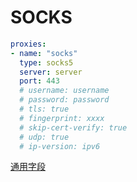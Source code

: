 # SOCKS

```{.yaml linenums="1"}
proxies:
- name: "socks"
  type: socks5
  server: server
  port: 443
  # username: username
  # password: password
  # tls: true
  # fingerprint: xxxx
  # skip-cert-verify: true
  # udp: true
  # ip-version: ipv6
```

[通用字段](./index.md)
